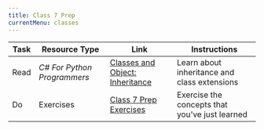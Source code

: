```yaml
---
title: Class 7 Prep
currentMenu: classes
---
```


Task | Resource Type | Link | Instructions
|----|---------------|------|-------------|
Read | *C# For Python Programmers* | [Classes and Object: Inheritance](../../csharp4python/classes-and-objects-inheritance/) | Learn about inheritance and class extensions
Do | Exercises | [Class 7 Prep Exercises](exercises.html) | Exercise the concepts that you've just learned
